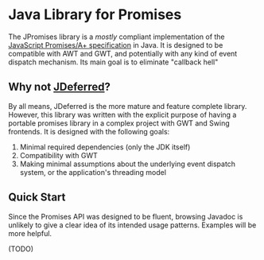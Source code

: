 # Java Library for Promises

The JPromises library is a *mostly* compliant implementation of the
[JavaScript Promises/A+ specification](http://promisesaplus.com/) in Java.
It is designed to be compatible with AWT and GWT, and potentially with any kind of event dispatch mechanism.
Its main goal is to eliminate "callback hell" 

## Why not [JDeferred](http://jdeferred.org)?

By all means, JDeferred is the more mature and feature complete library. However, this library was written with
the explicit purpose of having a portable promises library in a complex project with GWT and Swing frontends.
It is designed with the following goals:

1. Minimal required dependencies (only the JDK itself)
2. Compatibility with GWT
3. Making minimal assumptions about the underlying event dispatch system, or the application's threading model

## Quick Start

Since the Promises API was designed to be fluent, browsing Javadoc is unlikely to give a clear idea of its
intended usage patterns. Examples will be more helpful.

(TODO)